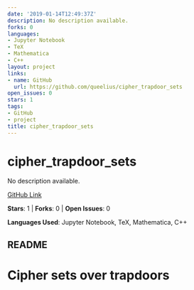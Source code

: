 ```yaml
---
date: '2019-01-14T12:49:37Z'
description: No description available.
forks: 0
languages:
- Jupyter Notebook
- TeX
- Mathematica
- C++
layout: project
links:
- name: GitHub
  url: https://github.com/queelius/cipher_trapdoor_sets
open_issues: 0
stars: 1
tags:
- GitHub
- project
title: cipher_trapdoor_sets
---
```


# cipher_trapdoor_sets
No description available.

[GitHub Link](https://github.com/queelius/cipher_trapdoor_sets)

**Stars**: 1 | **Forks**: 0 | **Open Issues**: 0

**Languages Used**: Jupyter Notebook, TeX, Mathematica, C++

## README
# Cipher sets over trapdoors
